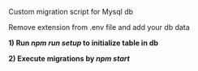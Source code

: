 
Custom migration script for Mysql db

Remove extension from .env file and add your db data

**1) Run *npm run setup* to initialize table in db**

**2) Execute migrations by *npm start***
